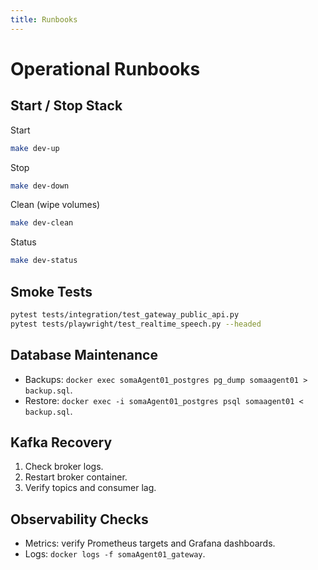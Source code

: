 ```yaml
---
title: Runbooks
---
```


# Operational Runbooks

## Start / Stop Stack

Start
```bash
make dev-up
```

Stop
```bash
make dev-down
```

Clean (wipe volumes)
```bash
make dev-clean
```

Status
```bash
make dev-status
```

## Smoke Tests

```bash
pytest tests/integration/test_gateway_public_api.py
pytest tests/playwright/test_realtime_speech.py --headed
```

## Database Maintenance

- Backups: `docker exec somaAgent01_postgres pg_dump somaagent01 > backup.sql`.
- Restore: `docker exec -i somaAgent01_postgres psql somaagent01 < backup.sql`.

## Kafka Recovery

1. Check broker logs.
2. Restart broker container.
3. Verify topics and consumer lag.

## Observability Checks

- Metrics: verify Prometheus targets and Grafana dashboards.
- Logs: `docker logs -f somaAgent01_gateway`.
